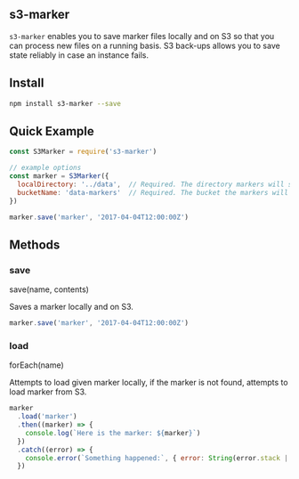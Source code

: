 ## s3-marker

`s3-marker` enables you to save marker files locally and on S3 so that you can process new files on a running basis. S3 back-ups allows you to save state reliably in case an instance fails.


## Install
```bash
npm install s3-marker --save
```

## Quick Example
```javascript
const S3Marker = require('s3-marker')

// example options
const marker = S3Marker({
  localDirectory: '../data',  // Required. The directory markers will save in locally.
  bucketName: 'data-markers'  // Required. The bucket the markers will save in.
})

marker.save('marker', '2017-04-04T12:00:00Z')
```

## Methods

### save
save(name, contents)

Saves a marker locally and on S3.
```javascript
marker.save('marker', '2017-04-04T12:00:00Z')
```

### load
forEach(name)

Attempts to load given marker locally, if the marker is not found, attempts to load marker from S3.
```javascript
marker
  .load('marker')
  .then((marker) => {
    console.log(`Here is the marker: ${marker}`)
  })
  .catch((error) => {
    console.error(`Something happened:`, { error: String(error.stack || error) })
  })
```
